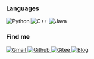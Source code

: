 ### Languages

![Python](https://img.shields.io/badge/-Python-4B8BBE?&logo=Python&logoColor=fff)
![C++](https://img.shields.io/badge/-C++-00599C?&logo=c%2b%2b)
![Java](https://img.shields.io/badge/-Java-888?&logo=Java&logoColor=fff)

### Find me

<p>
  <a href="mailto:lijintaobt@gmail.com">
    <img alt="Gmail" src="https://img.shields.io/badge/Gmail-%23BB001B.svg?&style=for-the-badge&logo=Gmail&logoColor=white" />
  </a>
  <a href="https://github.com/JintaoLee-Roger">
    <img alt="Github" src="https://img.shields.io/badge/GitHub-%2312100E.svg?&style=for-the-badge&logo=Github&logoColor=white" />
  </a>
  <a href="https://gitee.com/roger_lee">
    <img alt="Gitee" src="https://https://img.shields.io/badge/Gitee-%23BB001B.svg?&style=for-the-badge&logo=Gitee&logoColor=white" />
  </a>
  <a href="https://jintaolee-roger.github.io/">
    <img alt="Blog" src="https://img.shields.io/badge/Blog-%231DA1F2.svg?&style=for-the-badge" />
  </a>
</p>
